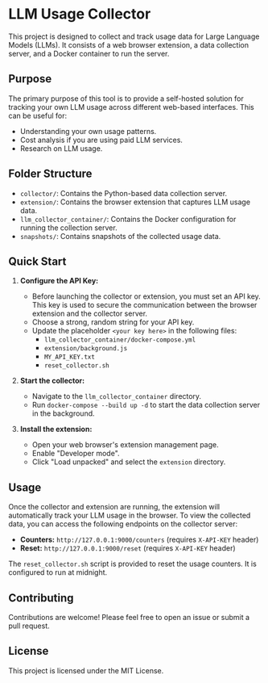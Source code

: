 # LLM Usage Collector

This project is designed to collect and track usage data for Large Language Models (LLMs). It consists of a web browser extension, a data collection server, and a Docker container to run the server.

## Purpose

The primary purpose of this tool is to provide a self-hosted solution for tracking your own LLM usage across different web-based interfaces. This can be useful for:

*   Understanding your own usage patterns.
*   Cost analysis if you are using paid LLM services.
*   Research on LLM usage.

## Folder Structure

*   `collector/`: Contains the Python-based data collection server.
*   `extension/`: Contains the browser extension that captures LLM usage data.
*   `llm_collector_container/`: Contains the Docker configuration for running the collection server.
*   `snapshots/`: Contains snapshots of the collected usage data.

## Quick Start

1.  **Configure the API Key:**
    *   Before launching the collector or extension, you must set an API key. This key is used to secure the communication between the browser extension and the collector server.
    *   Choose a strong, random string for your API key.
    *   Update the placeholder `<your key here>` in the following files:
        *   `llm_collector_container/docker-compose.yml`
        *   `extension/background.js`
        *   `MY_API_KEY.txt`
        *   `reset_collector.sh`

2.  **Start the collector:**
    *   Navigate to the `llm_collector_container` directory.
    *   Run `docker-compose --build up -d` to start the data collection server in the background.

3.  **Install the extension:**
    *   Open your web browser's extension management page.
    *   Enable "Developer mode".
    *   Click "Load unpacked" and select the `extension` directory.

## Usage

Once the collector and extension are running, the extension will automatically track your LLM usage in the browser. To view the collected data, you can access the following endpoints on the collector server:

*   **Counters:** `http://127.0.0.1:9000/counters` (requires `X-API-KEY` header)
*   **Reset:** `http://127.0.0.1:9000/reset` (requires `X-API-KEY` header)

The `reset_collector.sh` script is provided to reset the usage counters. It is configured to run at midnight.

## Contributing

Contributions are welcome! Please feel free to open an issue or submit a pull request.

## License

This project is licensed under the MIT License.